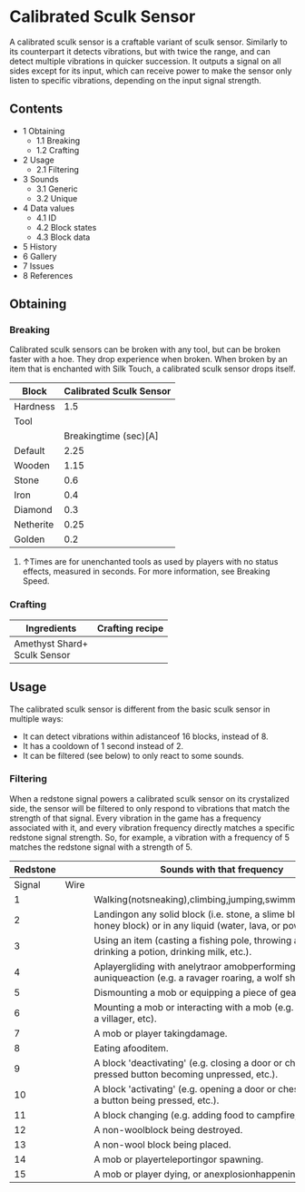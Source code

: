 # Calibrated Sculk Sensor
A calibrated sculk sensor is a craftable variant of sculk sensor. Similarly to its counterpart it detects vibrations, but with twice the range, and can detect multiple vibrations in quicker succession. It outputs a signal on all sides except for its input, which can receive power to make the sensor only listen to specific vibrations, depending on the input signal strength.

## Contents
- 1 Obtaining
	- 1.1 Breaking
	- 1.2 Crafting
- 2 Usage
	- 2.1 Filtering
- 3 Sounds
	- 3.1 Generic
	- 3.2 Unique
- 4 Data values
	- 4.1 ID
	- 4.2 Block states
	- 4.3 Block data
- 5 History
- 6 Gallery
- 7 Issues
- 8 References

## Obtaining
### Breaking
Calibrated sculk sensors can be broken with any tool, but can be broken faster with a hoe. They drop experience when broken. When broken by an item that is enchanted with Silk Touch, a calibrated sculk sensor drops itself.

| Block     | Calibrated Sculk Sensor |
|-----------|-------------------------|
| Hardness  | 1.5                     |
| Tool      |                         |
|           | Breakingtime (sec)[A]   |
| Default   | 2.25                    |
| Wooden    | 1.15                    |
| Stone     | 0.6                     |
| Iron      | 0.4                     |
| Diamond   | 0.3                     |
| Netherite | 0.25                    |
| Golden    | 0.2                     |

1. ↑Times are for unenchanted tools as used by players with no status effects, measured in seconds. For more information, see Breaking Speed.

### Crafting
| Ingredients                      | Crafting recipe |
|----------------------------------|-----------------|
| Amethyst Shard+<br/>Sculk Sensor |                 |

## Usage
The calibrated sculk sensor is different from the basic sculk sensor in multiple ways:

- It can detect vibrations within adistanceof 16 blocks, instead of 8.
- It has a cooldown of 1 second instead of 2.
- It can be filtered (see below) to only react to some sounds.

### Filtering
When a redstone signal powers a calibrated sculk sensor on its crystalized side, the sensor will be filtered to only respond to vibrations that match the strength of that signal. Every vibration in the game has a frequency associated with it, and every vibration frequency directly matches a specific redstone signal strength. So, for example, a vibration with a frequency of 5 matches the redstone signal with a strength of 5.

| Redstone |      | Sounds with that frequency                                                                                              |
|----------|------|-------------------------------------------------------------------------------------------------------------------------|
| Signal   | Wire |                                                                                                                         |
| 1        |      | Walking(notsneaking),climbing,jumping,swimming,crawling.                                                                |
| 2        |      | Landingon any solid block (i.e. stone, a slime block, or a honey block) or in any liquid (water, lava, or powder snow). |
| 3        |      | Using an item (casting a fishing pole, throwing a snowball, drinking a potion, drinking milk, etc.).                    |
| 4        |      | Aplayergliding with anelytraor amobperforming auniqueaction (e.g. a ravager roaring, a wolf shaking, etc.).             |
| 5        |      | Dismounting a mob or equipping a piece of gear.                                                                         |
| 6        |      | Mounting a mob or interacting with a mob (e.g. trading with a villager, etc).                                           |
| 7        |      | A mob or player takingdamage.                                                                                           |
| 8        |      | Eating afooditem.                                                                                                       |
| 9        |      | A block 'deactivating' (e.g. closing a door or chest, a pressed button becoming unpressed, etc.).                       |
| 10       |      | A block 'activating' (e.g. opening a door or chest, pressing a button being pressed, etc.).                             |
| 11       |      | A block changing (e.g. adding food to campfire, etc.).                                                                  |
| 12       |      | A non-woolblock being destroyed.                                                                                        |
| 13       |      | A non-wool block being placed.                                                                                          |
| 14       |      | A mob or playerteleportingor spawning.                                                                                  |
| 15       |      | A mob or player dying, or anexplosionhappening.                                                                         |



